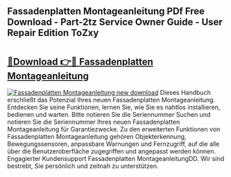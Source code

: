 ## Fassadenplatten Montageanleitung PDf Free Download - Part-2tz Service Owner Guide - User Repair Edition ToZxy

# <h2><a href="http://df6xe7.blite.top/?on=Fassadenplatten+Montageanleitung">🔗Download 👉🔴 Fassadenplatten Montageanleitung</a></h2>

[![Fassadenplatten Montageanleitung new download](https://i.imgur.com/lujVjoI.png)](http://df6xe7.blite.top/?on=Fassadenplatten+Montageanleitung)
Dieses Handbuch erschließt das Potenzial Ihres neuen Fassadenplatten Montageanleitung. Entdecken Sie seine Funktionen, lernen Sie, wie Sie es nahtlos installieren, bedienen und warten. Bitte notieren Sie die Seriennummer Suchen und notieren Sie die Seriennummer Ihres neuen Fassadenplatten Montageanleitung für Garantiezwecke. Zu den erweiterten Funktionen von Fassadenplatten Montageanleitung gehören Objekterkennung, Bewegungssensoren, anpassbare Warnungen und Fernzugriff, auf die alle über die Benutzeroberfläche zugegriffen und angepasst werden können. Engagierter Kundensupport Fassadenplatten MontageanleitungDD. Wir sind bestrebt, Sie persönlich und zeitnah zu unterstützen.
